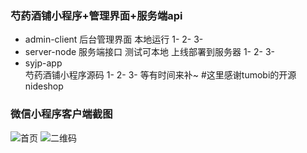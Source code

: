 ### 芍药酒铺小程序+管理界面+服务端api
+ admin-client 
	后台管理界面 本地运行
	1-
	2-
	3-
+ server-node 
	服务端接口 测试可本地 上线部署到服务器
	1-
	2-
	3-
+ syjp-app       
	芍药酒铺小程序源码
	1-
	2-
	3-
	等有时间来补~
#这里感谢tumobi的开源nideshop

### 微信小程序客户端截图
![首页](http://p5omaf0y4.bkt.clouddn.com/syjp-home-github.png?imageMogr2/auto-orient/thumbnail/300x/blur/1x0/quality/95|imageslim)
![二维码](http://p5omaf0y4.bkt.clouddn.com/gh_5d9016a8f227_1280.jpg?imageMogr2/auto-orient/thumbnail/300x/blur/1x0/quality/95|imageslim)
